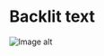 # Backlit text
![Image alt](https://github.com/vladsosnov/css-tricks/blob/master/Animations/Backlit%text/demo.gif)
